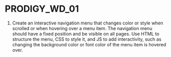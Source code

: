 # PRODIGY_WD_01

1. Create an interactive navigation menu that changes color or style when scrolled or when hovering over a menu item. The navigation menu should have a fixed position and be visible on all pages. Use HTML to structure the menu, CSS to style it, and JS to add interactivity, such as changing the background color or font color of the menu item is hovered over.